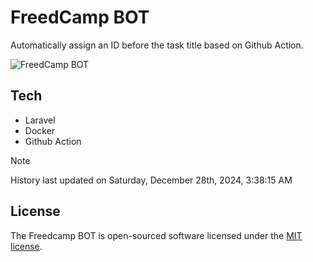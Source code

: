 # FreedCamp BOT

Automatically assign an ID before the task title based on Github Action.

![FreedCamp BOT](https://repository-images.githubusercontent.com/737932867/7d34798b-2680-471c-b089-a78a718d3d6a)

## Tech

- Laravel
- Docker
- Github Action

> [!NOTE]  
> History last updated on Saturday, December 28th, 2024, 3:38:15 AM

## License

The Freedcamp BOT is open-sourced software licensed under the [MIT license](https://opensource.org/licenses/MIT).

